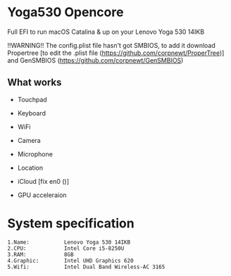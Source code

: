 # Yoga530 Opencore
Full EFI to run macOS Catalina & up on your Lenovo Yoga 530 14IKB

!!WARNING!!
The config.plist file hasn't got SMBIOS, to add it download Propertree [to edit the .plist file (https://github.com/corpnewt/ProperTree)] and GenSMBIOS (https://github.com/corpnewt/GenSMBIOS)

## What works
- Touchpad

- Keyboard

- WiFi

- Camera

- Microphone

- Location

- iCloud [fix en0 ()]

- GPU acceleraion

# System specification

    1.Name:           Lenovo Yoga 530 14IKB
    2.CPU:            Intel Core i5-8250U
    3.RAM:            8GB
    4.Graphic:        Intel UHD Graphics 620
    5.Wifi:           Intel Dual Band Wireless-AC 3165
    
